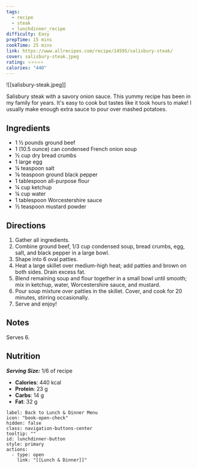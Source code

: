 ```yaml
---
tags:
  - recipe
  - steak
  - lunchdinner_recipe
difficulty: Easy
prepTime: 15 mins
cookTime: 25 mins
link: https://www.allrecipes.com/recipe/14595/salisbury-steak/
cover: salisbury-steak.jpeg
rating: ⭐️⭐️⭐️⭐️⭐️
calories: "440"
---
```


![[salisbury-steak.jpeg]]

Salisbury steak with a savory onion sauce. This yummy recipe has been in my family for years. It's easy to cook but tastes like it took hours to make! I usually make enough extra sauce to pour over mashed potatoes.

## Ingredients
- 1 ½ pounds ground beef
- 1 (10.5 ounce) can condensed French onion soup
- ½ cup dry bread crumbs
- 1 large egg
- ¼ teaspoon salt
- ⅛ teaspoon ground black pepper
- 1 tablespoon all-purpose flour
- ¼ cup ketchup
- ¼ cup water
- 1 tablespoon Worcestershire sauce
- ½ teaspoon mustard powder


## Directions
1. Gather all ingredients.
2. Combine ground beef, 1/3 cup condensed soup, bread crumbs, egg, salt, and black pepper in a large bowl.
3. Shape into 6 oval patties.
4. Heat a large skillet over medium-high heat; add patties and brown on both sides. Drain excess fat.
5. Blend remaining soup and flour together in a small bowl until smooth; mix in ketchup, water, Worcestershire sauce, and mustard.
6. Pour soup mixture over patties in the skillet. Cover, and cook for 20 minutes, stirring occasionally.
7. Serve and enjoy!

## Notes
Serves 6.

## Nutrition
***Serving Size:*** 1/6 of recipe
- **Calories**: 440 kcal
- **Protein**: 23 g
- **Carbs**: 14 g
- **Fat**: 32 g


```meta-bind-button
label: Back to Lunch & Dinner Menu
icon: "book-open-check"
hidden: false
class: navigation-buttons-center
tooltip: ""
id: lunchdinner-button
style: primary
actions:
  - type: open
    link: "[[Lunch & Dinner]]"

```
 
